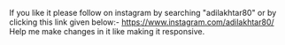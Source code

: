 If you like it please follow on instagram by searching "adilakhtar80" or by clicking this link given below:-
https://www.instagram.com/adilakhtar80/
Help me make changes in it like making it responsive.
